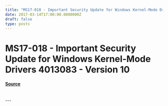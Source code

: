 ```yaml
---
title: "MS17-018 - Important Security Update for Windows Kernel-Mode Drivers 4013083 - Version 10"
date: 2017-03-14T17:00:00.0000000Z
draft: false
type: posts
---
```

# MS17-018 - Important Security Update for Windows Kernel-Mode Drivers 4013083 - Version 10









#### [Source](https://technet.microsoft.com/en-us/library/security/MS17-018)

<br/>
---
